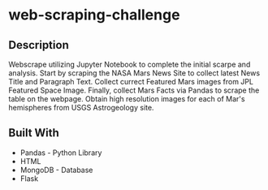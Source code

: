 # web-scraping-challenge

## Description
Webscrape utilizing Jupyter Notebook to complete the initial scarpe and analysis. Start by scraping the NASA Mars News Site to collect latest News Title and Paragraph Text. Collect currect Featured Mars images from JPL Featured Space Image. Finally, collect Mars Facts via Pandas to scrape the table on the webpage. Obtain high resolution images for each of Mar's hemispheres from USGS Astrogeology site.

## Built With
- Pandas - Python Library
- HTML
- MongoDB - Database
- Flask
